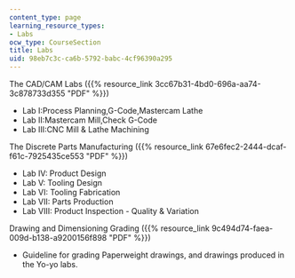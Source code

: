 ```yaml
---
content_type: page
learning_resource_types:
- Labs
ocw_type: CourseSection
title: Labs
uid: 98eb7c3c-ca6b-5792-babc-4cf96390a295
---
```


The CAD/CAM Labs ({{% resource_link 3cc67b31-4bd0-696a-aa74-3c878733d355 "PDF" %}})

*   Lab I:Process Planning,G-Code,Mastercam Lathe
*   Lab II:Mastercam Mill,Check G-Code
*   Lab III:CNC Mill & Lathe Machining

The Discrete Parts Manufacturing ({{% resource_link 67e6fec2-2444-dcaf-f61c-7925435ce553 "PDF" %}})

*   Lab IV: Product Design
*   Lab V: Tooling Design
*   Lab VI: Tooling Fabrication
*   Lab VII: Parts Production
*   Lab VIII: Product Inspection - Quality & Variation

Drawing and Dimensioning Grading ({{% resource_link 9c494d74-faea-009d-b138-a9200156f898 "PDF" %}})

*   Guideline for grading Paperweight drawings, and drawings produced in the Yo-yo labs.